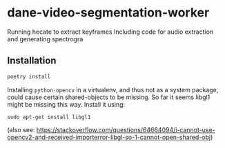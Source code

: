 # dane-video-segmentation-worker

Running hecate to extract keyframes
Including code for audio extraction and generating spectrogra


## Installation

```sh
poetry install
```

Installing `python-opencv` in a virtualenv, and thus not as a system package, could cause certain shared-objects to be missing. So far it seems libgl1 might be missing this way. Install it using:

```
sudo apt-get install libgl1
```

(also see: https://stackoverflow.com/questions/64664094/i-cannot-use-opencv2-and-received-importerror-libgl-so-1-cannot-open-shared-obj)